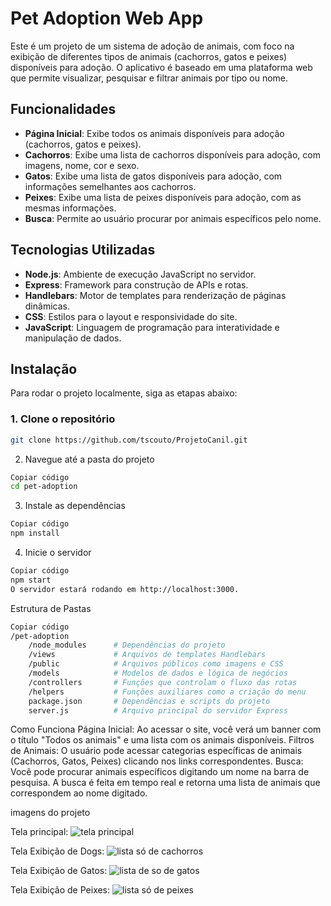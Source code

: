 # Pet Adoption Web App

Este é um projeto de um sistema de adoção de animais, com foco na exibição de diferentes tipos de animais (cachorros, gatos e peixes) disponíveis para adoção. O aplicativo é baseado em uma plataforma web que permite visualizar, pesquisar e filtrar animais por tipo ou nome.

## Funcionalidades

- **Página Inicial**: Exibe todos os animais disponíveis para adoção (cachorros, gatos e peixes).
- **Cachorros**: Exibe uma lista de cachorros disponíveis para adoção, com imagens, nome, cor e sexo.
- **Gatos**: Exibe uma lista de gatos disponíveis para adoção, com informações semelhantes aos cachorros.
- **Peixes**: Exibe uma lista de peixes disponíveis para adoção, com as mesmas informações.
- **Busca**: Permite ao usuário procurar por animais específicos pelo nome.

## Tecnologias Utilizadas

- **Node.js**: Ambiente de execução JavaScript no servidor.
- **Express**: Framework para construção de APIs e rotas.
- **Handlebars**: Motor de templates para renderização de páginas dinâmicas.
- **CSS**: Estilos para o layout e responsividade do site.
- **JavaScript**: Linguagem de programação para interatividade e manipulação de dados.

## Instalação

Para rodar o projeto localmente, siga as etapas abaixo:

### 1. Clone o repositório

```bash
git clone https://github.com/tscouto/ProjetoCanil.git

```
2. Navegue até a pasta do projeto
```bash
Copiar código
cd pet-adoption
```
3. Instale as dependências

```bash
Copiar código
npm install

```

4. Inicie o servidor
```bash
Copiar código
npm start
O servidor estará rodando em http://localhost:3000.

```

Estrutura de Pastas
```bash
Copiar código
/pet-adoption
    /node_modules      # Dependências do projeto
    /views             # Arquivos de templates Handlebars
    /public            # Arquivos públicos como imagens e CSS
    /models            # Modelos de dados e lógica de negócios
    /controllers       # Funções que controlam o fluxo das rotas
    /helpers           # Funções auxiliares como a criação do menu
    package.json       # Dependências e scripts do projeto
    server.js          # Arquivo principal do servidor Express
```
Como Funciona
Página Inicial: Ao acessar o site, você verá um banner com o título "Todos os animais" e uma lista com os animais disponíveis.
Filtros de Animais: O usuário pode acessar categorias específicas de animais (Cachorros, Gatos, Peixes) clicando nos links correspondentes.
Busca: Você pode procurar animais específicos digitando um nome na barra de pesquisa. A busca é feita em tempo real e retorna uma lista de animais que correspondem ao nome digitado.


imagens do projeto

Tela principal:
![tela principal](https://github.com/user-attachments/assets/d57bf6fb-f769-4f9d-ab80-584bf6d9b4af)

Tela Exibição de Dogs:
![lista só de cachorros](https://github.com/user-attachments/assets/1b83e03f-64db-45d4-ad15-09c7fe3c74f4)

Tela Exibição de Gatos:
![lista de so de gatos](https://github.com/user-attachments/assets/763e7d7f-63b0-480f-a7c0-0b4b0ca686aa)

Tela Exibição de Peixes:
![lista só de peixes](https://github.com/user-attachments/assets/3e5344b1-504c-4318-bd3f-54f57c46f02e)

